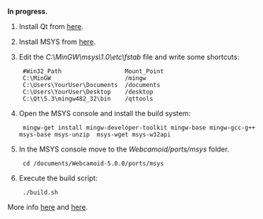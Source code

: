 **In progress.**

1. Install Qt from [here](http://qt-project.org/downloads).
2. Install MSYS from [here](http://downloads.sourceforge.net/mingw/MSYS-1.0.11.exe).
3. Edit the _C:\MinGW\msys\1.0\etc\fstab_ file and write some shortcuts:

        #Win32_Path                  Mount_Point
        C:\MinGW                     /mingw
        C:\Users\YourUser\Documents  /documents
        C:\Users\YourUser\Desktop    /desktop
        C:\Qt\5.3\mingw482_32\bin    /qttools

4. Open the MSYS console and install the build system:

        mingw-get install mingw-developer-toolkit mingw-base mingw-gcc-g++ msys-base msys-unzip  msys-wget msys-w32api

5. In the MSYS console move to the _Webcamoid/ports/msys_ folder.

        cd /documents/Webcamoid-5.0.0/ports/msys

6. Execute the build script:

        ./build.sh

More info [here](http://mingw.org/wiki/msys) and [here](http://mingw.org/wiki/Getting_Started).
